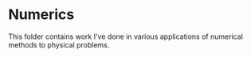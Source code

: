 # Numerics
This folder contains work I've done in various applications of numerical methods to physical problems.
